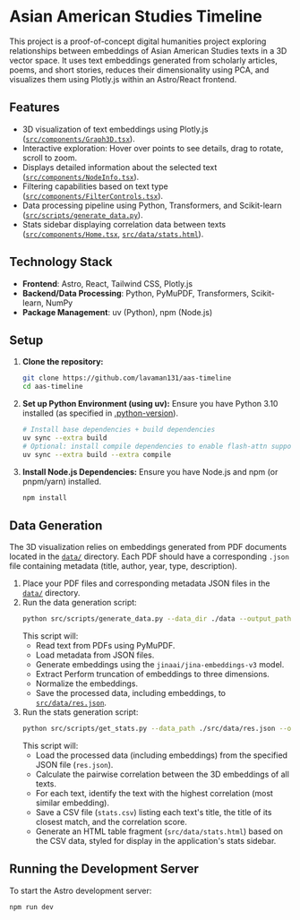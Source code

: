 # Asian American Studies Timeline

This project is a proof-of-concept digital humanities project exploring relationships between embeddings of Asian American Studies texts in a 3D vector space. It uses text embeddings generated from scholarly articles, poems, and short stories, reduces their dimensionality using PCA, and visualizes them using Plotly.js within an Astro/React frontend.

## Features

*   3D visualization of text embeddings using Plotly.js ([`src/components/Graph3D.tsx`](src/components/Graph3D.tsx)).
*   Interactive exploration: Hover over points to see details, drag to rotate, scroll to zoom.
*   Displays detailed information about the selected text ([`src/components/NodeInfo.tsx`](src/components/NodeInfo.tsx)).
*   Filtering capabilities based on text type ([`src/components/FilterControls.tsx`](src/components/FilterControls.tsx)).
*   Data processing pipeline using Python, Transformers, and Scikit-learn ([`src/scripts/generate_data.py`](src/scripts/generate_data.py)).
*   Stats sidebar displaying correlation data between texts ([`src/components/Home.tsx`](src/components/Home.tsx), [`src/data/stats.html`](src/data/stats.html)).

## Technology Stack

*   **Frontend**: Astro, React, Tailwind CSS, Plotly.js
*   **Backend/Data Processing**: Python, PyMuPDF, Transformers, Scikit-learn, NumPy
*   **Package Management**: uv (Python), npm (Node.js)

## Setup

1.  **Clone the repository:**
    ```bash
    git clone https://github.com/lavaman131/aas-timeline
    cd aas-timeline
    ```

2.  **Set up Python Environment (using uv):**
    Ensure you have Python 3.10 installed (as specified in [.python-version](.python-version)).
    ```bash
    # Install base dependencies + build dependencies
    uv sync --extra build
    # Optional: install compile dependencies to enable flash-attn support (if supported)
    uv sync --extra build --extra compile
    ```

3.  **Install Node.js Dependencies:**
    Ensure you have Node.js and npm (or pnpm/yarn) installed.
    ```bash
    npm install 
    ```

## Data Generation

The 3D visualization relies on embeddings generated from PDF documents located in the [`data/`](data/) directory. Each PDF should have a corresponding `.json` file containing metadata (title, author, year, type, description).

1.  Place your PDF files and corresponding metadata JSON files in the [`data/`](data/) directory.
2.  Run the data generation script:
    ```bash
    python src/scripts/generate_data.py --data_dir ./data --output_path ./src/data/res.json
    ```
    This script will:
    *   Read text from PDFs using PyMuPDF.
    *   Load metadata from JSON files.
    *   Generate embeddings using the `jinaai/jina-embeddings-v3` model.
    *   Extract Perform truncation of embeddings to three dimensions.
    *   Normalize the embeddings.
    *   Save the processed data, including embeddings, to [`src/data/res.json`](src/data/res.json).
3. Run the stats generation script:
    ```bash
    python src/scripts/get_stats.py --data_path ./src/data/res.json --output_path ./src/data/stats.csv
    ```
    This script will:
    *   Load the processed data (including embeddings) from the specified JSON file (`res.json`).
    *   Calculate the pairwise correlation between the 3D embeddings of all texts.
    *   For each text, identify the text with the highest correlation (most similar embedding).
    *   Save a CSV file (`stats.csv`) listing each text's title, the title of its closest match, and the correlation score.
    *   Generate an HTML table fragment (`src/data/stats.html`) based on the CSV data, styled for display in the application's stats sidebar.

## Running the Development Server

To start the Astro development server:

```bash
npm run dev
```